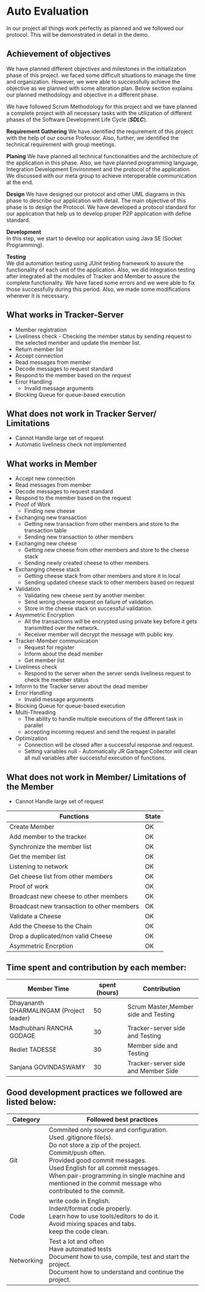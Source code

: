 # Auto Evaluation
In our project all things work perfectly as planned and we followed our protocol. This will be demonstrated in detail in the demo.

## Achievement of objectives  

We have planned different objectives and milestones in the initialization phase of this project. we faced some difficult situations to manage the time and organization. However, we were able to successfully achieve the objective as we planned with some alteration plan. Below section explains our planned methodology and objective in a different phase.

We have followed Scrum Methodology for this project and we have planned a complete project with all necessary tasks with the utilization of different phases of the Software Development Life Cycle (***SDLC***). 

**Requirement Gathering** 
We have identified the requirement of this project with the help of our course Professor. Also, further, we identified the technical requirement with group meetings.

**Planing** 
We have planned all technical functionalities and the architecture of the application in this phase. Also, we have planned programming language, Integration Development Environment and the protocol of the application. We discussed with our meta group to achieve interoperable communication at the end.  

**Design** 
We have designed our protocol and other UML diagrams in this phase to describe our application with detail. The main objective of this phase is to design the Protocol. We have developed a protocol standard for our application that help us to develop proper P2P application with define standard. 

**Development**  
In this step, we start to develop our application using Java SE (Socket Programming).  

**Testing**  
We did automation testing using JUnit testing framework to assure the functionality of each unit of the application. Also, we did integration testing after integrated all the modules of Tracker and Member to assure the complete functionality. We have faced some errors and we were able to fix those successfully during this period. Also, we made some modifications wherever it is necessary. 



## What works in Tracker-Server

- Member registration
- Liveliness check - Checking the member status by sending request to the selected member and update the member list. 
- Return member list 
- Accept connection
- Read messages from member
- Decode messages to request standard
- Respond to the member based on the request
- Error Handling
    * Invalid message arguments
- Blocking Queue for queue-based execution


## What does not work in Tracker Server/ Limitations
- Cannot Handle large set of request
- Automatic liveliness check not implemented 


## What works in Member

- Accept new connection
- Read messages from member
- Decode messages to request standard
- Respond to the member based on the request
- Proof of Work 
    * Finding new cheese
- Exchanging new transaction
    * Getting new transaction from other members and store to the transaction table
    * Sending new transaction to  other members
- Exchanging new cheese
    * Getting new cheese from other members and store to the cheese stack
    * Sending newly created cheese to  other members
- Exchanging cheese stack
    * Getting cheese stack from other members and store it in local 
    * Sending updated cheese stack to  other members based on request
- Validation
    * Validating new cheese sent by another member.  
    * Send wrong cheese request on failure of validation. 
    * Store in the cheese stack on successful validation. 
- Asymmetric Encryption     
    * All the transactions will be encrypted using private key before it gets transmitted over the network. 
    * Receiver member will decrypt the message with public key.
- Tracker-Member communication 
    * Request for register
    * Inform about the dead member
    * Get member list
- Liveliness check
    * Respond to the server when the server sends liveliness request to check the member status
- Inform to the Tracker server about the dead member
- Error Handling
    * Invalid message arguments
- Blocking Queue for queue-based execution
- Multi-Threading
    * The ability to handle multiple executions of the different task in parallel
    * accepting incoming request and send the request in parallel
- Optimization 
    * Connection will be closed after a successful response and request.
    * Setting variables null - Automatically JR Garbage Collector will clean all null variables after successful execution of functions. 



## What does not work in Member/ Limitations of the Member
- Cannot Handle large set of request






|Functions                |State|
|----------------|-------------------------------|
|Create Member     |OK|
|Add member to the tracker         |OK       |
|Synchronize the member list          |OK|
|Get the member list          |OK|
|Listening to network          |OK|
|Get cheese list from other members          |OK|
|Proof of work         |OK|
|Broadcast new cheese to other members         |OK|
|Broadcast new transaction to other members         |OK|
|Validate a Cheese        |OK|
|Add the Cheese to the Chain          |OK|
|Drop a duplicated/non valid Cheese          |OK|
|Asymmetric Encrption          |OK|

## Time spent and contribution by each member:

|Member	Time        |spent (hours)	|Contribution|
|----------------|-------------------------------|-------------------------------|
|Dhayananth DHARMALINGAM (Project leader)|50	|Scrum Master,Member side and Testing|
|Madhubhani RANCHA GODAGE	|30	|Tracker-server side and Testing|
|Rediet TADESSE	|30	|Member side and Testing|
|Sanjana GOVINDASWAMY	|30	|Tracker-server side and Member Side|


## Good development practices we followed are listed below:

|Category               |Followed best practices                        |
|----------------|-------------------------------|
|Git |Commited only source and configuration.<br/>Used .gitignore file(s). <br/> Do not store a zip of the project.<br/>Commit/push often.<br/>Provided good commit messages.<br/>Used English for all commit messages.<br/>When pair-programming in  single machine and mentioned in the commit message who contributed to the commit.  |
|Code|write code in English.<br/>Indent/format code properly.<br/> Learn how to use tools/editors to do it.<br/>Avoid mixing spaces and tabs.<br/>keep the code clean.|
|Networking|Test a lot and often<br/>Have automated tests<br/>Document how to use, compile, test and start the project.<br/>Document how to understand and continue the project.|



             
